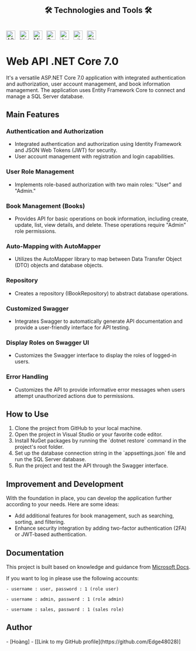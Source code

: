 <!DOCTYPE html>
<html>
<body>
<h2 align="center">🛠 Technologies and Tools 🛠</h2>
<br>
<!-- https://simpleicons.org/ -->
<span><img src="https://img.shields.io/badge/ASP.NET-282C34?logo=dotnet&logoColor=#512BD4" alt="ASP.NETlogo" title="ASP.NET" height="25" /></span>
&nbsp;
<span><img src="https://img.shields.io/badge/Visual Studio-282C34?logo=visualstudio&logoColor=#5C2D91" alt="Visual Studio logo" title="Visual Studio" height="25" /></span>
&nbsp;
<span><img src="https://img.shields.io/badge/MicrosoftSQLServer-282C34?logo=microsoftsqlserver&logoColor=#CC2927" alt="Microsoft SQL Server logo" title="Microsoft SQl Server" height="25" /></span>
&nbsp;
<span><img src="https://img.shields.io/badge/PostMan-282C34?logo=postman&logoColor=#FF6C37" alt="PostMan logo" title="PostMan" height="25" /></span>
&nbsp;
<span><img src="https://img.shields.io/badge/JWT-282C34?logo=jsonwebtokens&logoColor=#000000" alt="JWT logo" title="JWT" height="25" /></span>
&nbsp;
<span><img src="https://img.shields.io/badge/git-282C34?logo=git&logoColor=#F05032" alt="git logo" title="git" height="25" /></span>
&nbsp;
<span><img src="https://img.shields.io/badge/GitHub-282C34?logo=github&logoColor=#181717" alt="GitHub logo" title="GitHub" height="25" /></span>
<br>
<h1>Web API .NET Core 7.0</h1>

<p>It's a versatile ASP.NET Core 7.0 application with integrated authentication and authorization, user account management, and book information management. The application uses Entity Framework Core to connect and manage a SQL Server database.</p>

<h2>Main Features</h2>

<h3>Authentication and Authorization</h3>

<ul>
    <li>Integrated authentication and authorization using Identity Framework and JSON Web Tokens (JWT) for security.</li>
    <li>User account management with registration and login capabilities.</li>
</ul>

<h3>User Role Management</h3>

<ul>
    <li>Implements role-based authorization with two main roles: "User" and "Admin."</li>
</ul>

<h3>Book Management (Books)</h3>

<ul>
    <li>Provides API for basic operations on book information, including create, update, list, view details, and delete. These operations require "Admin" role permissions.</li>
</ul>

<h3>Auto-Mapping with AutoMapper</h3>

<ul>
    <li>Utilizes the AutoMapper library to map between Data Transfer Object (DTO) objects and database objects.</li>
</ul>

<h3>Repository</h3>

<ul>
    <li>Creates a repository (IBookRepository) to abstract database operations.</li>
</ul>

<h3>Customized Swagger</h3>

<ul>
    <li>Integrates Swagger to automatically generate API documentation and provide a user-friendly interface for API testing.</li>
</ul>

<h3>Display Roles on Swagger UI</h3>

<ul>
    <li>Customizes the Swagger interface to display the roles of logged-in users.</li>
</ul>

<h3>Error Handling</h3>

<ul>
    <li>Customizes the API to provide informative error messages when users attempt unauthorized actions due to permissions.</li>
</ul>

<h2>How to Use</h2>

<ol>
    <li>Clone the project from GitHub to your local machine.</li>
    <li>Open the project in Visual Studio or your favorite code editor.</li>
    <li>Install NuGet packages by running the `dotnet restore` command in the project's root folder.</li>
    <li>Set up the database connection string in the `appsettings.json` file and run the SQL Server database.</li>
    <li>Run the project and test the API through the Swagger interface.</li>
</ol>

<h2>Improvement and Development</h2>

<p>
    With the foundation in place, you can develop the application further according to your needs. Here are some ideas:
</p>

<ul>
    <li>Add additional features for book management, such as searching, sorting, and filtering.</li>
    <li>Enhance security integration by adding two-factor authentication (2FA) or JWT-based authentication.</li>
</ul>

<h2>Documentation</h2>

<p>
    This project is built based on knowledge and guidance from <a href="https://docs.microsoft.com/en-us/aspnet/core">Microsoft Docs</a>.
</p>

<p>
    If you want to log in please use the following accounts:

    - username : user, password : 1 (role user)

    - username : admin, password : 1 (role admin)

    - username : sales, password : 1 (sales role)
</p>

<h2>Author</h2>

<p>
    - [Hoàng]
    - [[Link to my GitHub profile](https://github.com/Edge48028)]
</p>

</body>
</html>
